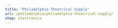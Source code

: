 ```yaml
---
title: "Philadelphia Theatrical Supply"
url: /philadelphia/philadelphia-theatrical-supply/
shop: electronics
---
```


